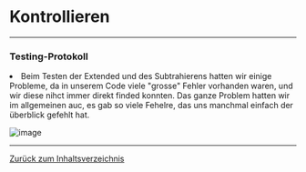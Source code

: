 # Kontrollieren 
 
<hr>

### Testing-Protokoll
<us><li> Beim Testen der Extended und des Subtrahierens hatten wir einige Probleme, da in unserem Code viele "grosse" Fehler vorhanden waren, und wir diese nihct immer direkt finded konnten. Das ganze Problem hatten wir im allgemeinen auc, es gab so viele Fehelre, das uns manchmal einfach der überblick gefehlt hat. 

![image](https://github.com/LeonaIstrefi/BLJ2023_TR_Leo-Kar-And-Ada/assets/145564029/d4e4798f-1e33-4876-af48-64f992967567)


<hr>

[Zurück zum Inhaltsverzeichnis](README.md)
